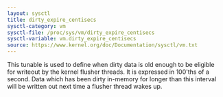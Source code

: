 ```yaml
---
layout: sysctl
title: dirty_expire_centisecs
sysctl-category: vm
sysctl-file: /proc/sys/vm/dirty_expire_centisecs
sysctl-variable: vm.dirty_expire_centisecs
source: https://www.kernel.org/doc/Documentation/sysctl/vm.txt
---
```


This tunable is used to define when dirty data is old enough to be eligible
for writeout by the kernel flusher threads.  It is expressed in 100'ths
of a second.  Data which has been dirty in-memory for longer than this
interval will be written out next time a flusher thread wakes up.

